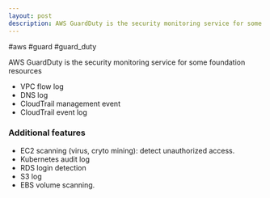 ```yaml
---
layout: post
description: AWS GuardDuty is the security monitoring service for some foundation resources
---
```


#aws #guard #guard_duty

AWS GuardDuty is the security monitoring service for some foundation resources
- VPC flow log
- DNS log
- CloudTrail management event
- CloudTrail event log

### **Additional features**
- EC2 scanning (virus, cryto mining): detect unauthorized access.
- Kubernetes audit log
- RDS login detection
- S3 log
- EBS volume scanning.